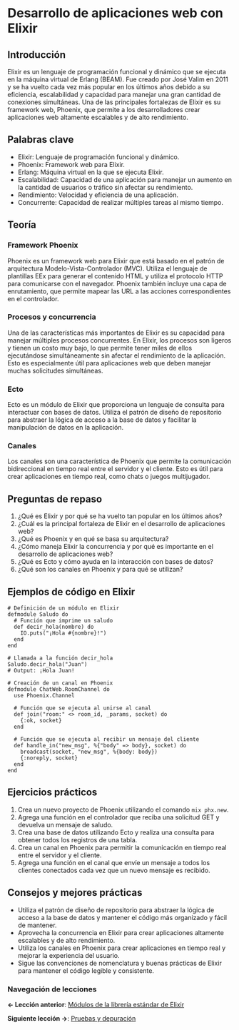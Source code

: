 
# Desarrollo de aplicaciones web con Elixir

## Introducción
Elixir es un lenguaje de programación funcional y dinámico que se ejecuta en la máquina virtual de Erlang (BEAM). Fue creado por José Valim en 2011 y se ha vuelto cada vez más popular en los últimos años debido a su eficiencia, escalabilidad y capacidad para manejar una gran cantidad de conexiones simultáneas. Una de las principales fortalezas de Elixir es su framework web, Phoenix, que permite a los desarrolladores crear aplicaciones web altamente escalables y de alto rendimiento.

## Palabras clave
- Elixir: Lenguaje de programación funcional y dinámico.
- Phoenix: Framework web para Elixir.
- Erlang: Máquina virtual en la que se ejecuta Elixir.
- Escalabilidad: Capacidad de una aplicación para manejar un aumento en la cantidad de usuarios o tráfico sin afectar su rendimiento.
- Rendimiento: Velocidad y eficiencia de una aplicación.
- Concurrente: Capacidad de realizar múltiples tareas al mismo tiempo.

## Teoría

### Framework Phoenix
Phoenix es un framework web para Elixir que está basado en el patrón de arquitectura Modelo-Vista-Controlador (MVC). Utiliza el lenguaje de plantillas EEx para generar el contenido HTML y utiliza el protocolo HTTP para comunicarse con el navegador. Phoenix también incluye una capa de enrutamiento, que permite mapear las URL a las acciones correspondientes en el controlador.

### Procesos y concurrencia
Una de las características más importantes de Elixir es su capacidad para manejar múltiples procesos concurrentes. En Elixir, los procesos son ligeros y tienen un costo muy bajo, lo que permite tener miles de ellos ejecutándose simultáneamente sin afectar el rendimiento de la aplicación. Esto es especialmente útil para aplicaciones web que deben manejar muchas solicitudes simultáneas.

### Ecto
Ecto es un módulo de Elixir que proporciona un lenguaje de consulta para interactuar con bases de datos. Utiliza el patrón de diseño de repositorio para abstraer la lógica de acceso a la base de datos y facilitar la manipulación de datos en la aplicación.

### Canales
Los canales son una característica de Phoenix que permite la comunicación bidireccional en tiempo real entre el servidor y el cliente. Esto es útil para crear aplicaciones en tiempo real, como chats o juegos multijugador.

## Preguntas de repaso
1. ¿Qué es Elixir y por qué se ha vuelto tan popular en los últimos años?
2. ¿Cuál es la principal fortaleza de Elixir en el desarrollo de aplicaciones web?
3. ¿Qué es Phoenix y en qué se basa su arquitectura?
4. ¿Cómo maneja Elixir la concurrencia y por qué es importante en el desarrollo de aplicaciones web?
5. ¿Qué es Ecto y cómo ayuda en la interacción con bases de datos?
6. ¿Qué son los canales en Phoenix y para qué se utilizan?

## Ejemplos de código en Elixir
```
# Definición de un módulo en Elixir
defmodule Saludo do
  # Función que imprime un saludo
  def decir_hola(nombre) do
    IO.puts("¡Hola #{nombre}!")
  end
end

# Llamada a la función decir_hola
Saludo.decir_hola("Juan")
# Output: ¡Hola Juan!
```

```
# Creación de un canal en Phoenix
defmodule ChatWeb.RoomChannel do
  use Phoenix.Channel

  # Función que se ejecuta al unirse al canal
  def join("room:" <> room_id, _params, socket) do
    {:ok, socket}
  end

  # Función que se ejecuta al recibir un mensaje del cliente
  def handle_in("new_msg", %{"body" => body}, socket) do
    broadcast(socket, "new_msg", %{body: body})
    {:noreply, socket}
  end
end
```

## Ejercicios prácticos
1. Crea un nuevo proyecto de Phoenix utilizando el comando `mix phx.new`.
2. Agrega una función en el controlador que reciba una solicitud GET y devuelva un mensaje de saludo.
3. Crea una base de datos utilizando Ecto y realiza una consulta para obtener todos los registros de una tabla.
4. Crea un canal en Phoenix para permitir la comunicación en tiempo real entre el servidor y el cliente.
5. Agrega una función en el canal que envíe un mensaje a todos los clientes conectados cada vez que un nuevo mensaje es recibido.

## Consejos y mejores prácticas
- Utiliza el patrón de diseño de repositorio para abstraer la lógica de acceso a la base de datos y mantener el código más organizado y fácil de mantener.
- Aprovecha la concurrencia en Elixir para crear aplicaciones altamente escalables y de alto rendimiento.
- Utiliza los canales en Phoenix para crear aplicaciones en tiempo real y mejorar la experiencia del usuario.
- Sigue las convenciones de nomenclatura y buenas prácticas de Elixir para mantener el código legible y consistente.

### Navegación de lecciones

**<- Lección anterior**: [Módulos de la librería estándar de Elixir](modulos_de_la_libreria_estandar_de_elixir.md)

**Siguiente lección ->**: [Pruebas y depuración](pruebas_y_depuracion.md)

